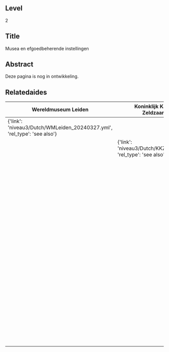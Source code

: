 ## Level
2
## Title
Musea en efgoedbeherende instellingen
## Abstract
Deze pagina is nog in ontwikkeling.
## Relatedaides
| Wereldmuseum Leiden | Koninklijk Kabinet Van Zeldzaamheden | Etnografisch Museum Artis | Wereldmuseum Amsterdam | Wereldmuseum Rotterdam | Missiemuseum Steyl | Naturalis Biodiversity Center | Rijksmuseum Van Oudheden | Rijksmuseum Amsterdam | Wereldmuseum Berg En Dal | Museum Bronbeek |
| --- | --- | --- | --- | --- | --- | --- | --- | --- | --- | --- |
| {'link': 'niveau3/Dutch/WMLeiden_20240327.yml', 'rel_type': 'see also'} |  |  |  |  |  |  |  |  |  |  |
|  | {'link': 'niveau3/Dutch/KKZ_20240313.yml', 'rel_type': 'see also'} |  |  |  |  |  |  |  |  |  |
|  |  | {'link': 'niveau3/Dutch/EMArtis_20240711.yml', 'rel_type': 'see also'} |  |  |  |  |  |  |  |  |
|  |  |  | {'link': 'niveau3/Dutch/WMAmsterdam_20240711.yml', 'rel_type': 'see also'} |  |  |  |  |  |  |  |
|  |  |  |  | {'link': 'niveau3/Dutch/WMRotterdam_20240822.yml', 'rel_type': 'see also'} |  |  |  |  |  |  |
|  |  |  |  |  | {'link': 'niveau3/Dutch/MissiemuseumSteyl_20241021.yml', 'rel_type': 'see also'} |  |  |  |  |  |
|  |  |  |  |  |  | {'link': 'niveau3/Dutch/Naturalis_20240710.yml', 'rel_type': 'see also'} |  |  |  |  |
|  |  |  |  |  |  |  | {'link': 'niveau3/Dutch/RMO_20241106.yml', 'rel_type': 'see also'} |  |  |  |
|  |  |  |  |  |  |  |  | {'link': 'niveau3/Dutch/RijksmuseumAmsterdam_20241006.yml', 'rel_type': 'see also'} |  |  |
|  |  |  |  |  |  |  |  |  | {'link': 'niveau3/Dutch/WMBergEnDal_20241001.yml', 'rel_type': 'see also'} |  |
|  |  |  |  |  |  |  |  |  |  | {'link': 'niveau3/Dutch/Bronbeek_20241002.yml', 'rel_type': 'see also'} |
